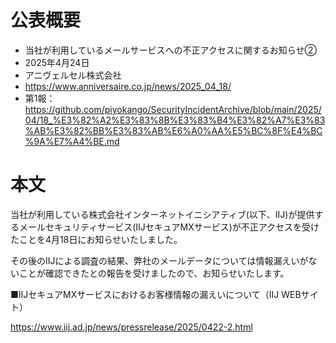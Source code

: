 # 公表概要
- 当社が利用しているメールサービスへの不正アクセスに関するお知らせ②
- 2025年4月24日
- アニヴェルセル株式会社
- https://www.anniversaire.co.jp/news/2025_04_18/
- 第1報：https://github.com/piyokango/SecurityIncidentArchive/blob/main/2025/04/18_%E3%82%A2%E3%83%8B%E3%83%B4%E3%82%A7%E3%83%AB%E3%82%BB%E3%83%AB%E6%A0%AA%E5%BC%8F%E4%BC%9A%E7%A4%BE.md

# 本文
当社が利用している株式会社インターネットイニシアティブ(以下、IIJ)が提供するメールセキュリティサービス(IIJセキュアMXサービス)が不正アクセスを受けたことを4月18日にお知らせいたしました。

その後のIIJによる調査の結果、弊社のメールデータについては情報漏えいがないことが確認できたとの報告を受けましたので、お知らせいたします。

■IIJセキュアMXサービスにおけるお客様情報の漏えいについて（IIJ WEBサイト）

https://www.iij.ad.jp/news/pressrelease/2025/0422-2.html
